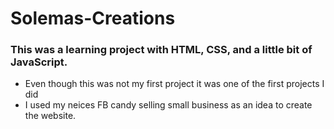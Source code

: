 # Solemas-Creations
### This was a learning project with **HTML**, **CSS**, and a little bit of **JavaScript**.
* Even though this was not my first project it was one of the first projects I did
* I used my neices FB candy selling small business as an idea to create the website.

